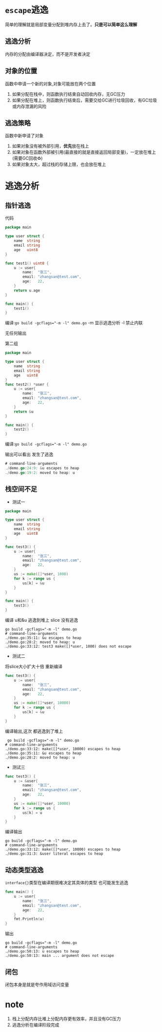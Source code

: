 # `escape`逃逸

简单的理解就是局部变量分配到堆内存上去了。**只是可以简单这么理解**

## 逃逸分析

内存的分配由编译器决定，而不是开发者决定

## 对象的位置

函数中申请一个新的对象,对象可能放在两个位置

1. 如果分配在栈中，则函数执行结束自动回收内存，无GC压力
2. 如果分配在堆上，则函数执行结束后，需要交给GC进行垃圾回收，有GC垃圾或内存泄漏的风险

## 逃逸策略

函数中新申请了对象

1. 如果对象没有被外部引用，**优先**放在栈上
2. 如果对象在函数外部被引用(最直接的就是直接返回局部变量)，一定放在堆上(需要GC回收♻️)
3. 如果对象太大，超过栈的存储上限，也会放在堆上

# 逃逸分析

## 指针逃逸

代码

```go
package main

type user struct {
	name  string
	email string
	age   uint8
}

func test1() uint8 {
	u := user{
		name:  "张三",
		email: "zhangsan@test.com",
		age:   22,
	}
	return u.age
}

func main() {
	test1()
}
```

编译:`go build -gcflags="-m -l" demo.go` -m 显示逃逸分析 -l 禁止内联

无任何输出

第二组

```go
package main

type user struct {
	name  string
	email string
	age   uint8
}
func test2() *user {
	u := user{
		name:  "张三",
		email: "zhangsan@test.com",
		age:   22,
	}
	return &u
}

func main() {
	test2()
}
```

编译:`go build -gcflags="-m -l" demo.go`

输出可以看出 发生了逃逸

```go
# command-line-arguments
./demo.go:24:9: &u escapes to heap
./demo.go:19:2: moved to heap: u
```

## 栈空间不足

- 测试一

```go
package main

type user struct {
	name  string
	email string
	age   uint8
}

func test3() {
	u := user{
		name:  "张三",
		email: "zhangsan@test.com",
		age:   22,
	}
	us := make([]*user, 1000)
	for k := range us {
		us[k] = &u
	}
}

func main() {
	test3()
}
```

编译 u和&u 逃逸到堆上  slice 没有逃逸

```shell
go build -gcflags="-m -l" demo.go
# command-line-arguments
./demo.go:35:11: &u escapes to heap
./demo.go:28:2: moved to heap: u
./demo.go:33:12: test3 make([]*user, 1000) does not escape
```

- 测试二

将slice大小扩大十倍 重新编译

```go
func test3() {
	u := user{
		name:  "张三",
		email: "zhangsan@test.com",
		age:   22,
	}
	us := make([]*user, 10000)
	for k := range us {
		us[k] = &u
	}
}
```

编译输出,这次 都逃逸到了堆上

```shell
 go build -gcflags="-m -l" demo.go
# command-line-arguments
./demo.go:33:12: make([]*user, 10000) escapes to heap
./demo.go:35:11: &u escapes to heap
./demo.go:28:2: moved to heap: u
```

- 测试三

```go
func test3() {
	u := &user{
		name:  "张三",
		email: "zhangsan@test.com",
		age:   22,
	}
	us := make([]*user, 10000)
	for k := range us {
		us[k] = u
	}
}
```

编译输出

```shell
go build -gcflags="-m -l" demo.go
# command-line-arguments
./demo.go:33:12: make([]*user, 10000) escapes to heap
./demo.go:31:3: &user literal escapes to heap
```

## 动态类型逃逸

`interface{}`类型在编译期很难决定其具体的类型 也可能发生逃逸

```go
func main() {
	u := user{
		name:  "张三",
		email: "zhangsan@test.com",
		age:   22,
	}
	fmt.Println(u)
}
```

输出

```shell
go build -gcflags="-m -l" demo.go
# command-line-arguments
./demo.go:50:13: u escapes to heap
./demo.go:50:13: main ... argument does not escape
```

## 闭包

闭包本身是就是夸作用域访问变量

# note

1. 栈上分配内存比堆上分配内存更有效率，并且没有GC压力
2. 逃逸分析在编译阶段完成
